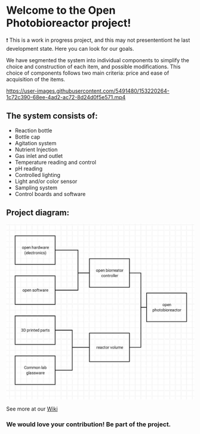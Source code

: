 # Welcome to the Open Photobioreactor project!

❗ This is a work in progress project, and this may not presententiont he last development state. Here you can look for our goals.

We have segmented the system into individual components to simplify the choice
and construction of each item, and possible modifications. This choice of components follows two main criteria: price and ease of acquisition of the items.


https://user-images.githubusercontent.com/5491480/153220264-1c72c390-68ee-4ad2-ac72-8d24d0f5e571.mp4



## The system consists of:

- Reaction bottle
- Bottle cap
- Agitation system
- Nutrient Injection
- Gas inlet and outlet
- Temperature reading and control
- pH reading
- Controlled lighting
- Light and/or color sensor
- Sampling system
- Control boards and software

## Project diagram:
 ![Diagram](https://github.com/VitorFrost/photobioreactor/blob/main/Images/diagram.jpg)

See more at our [Wiki](https://github.com/VitorFrost/photobioreactor/wiki)


### We would love your contribution! Be part of the project.

